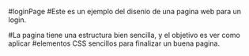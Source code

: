 #loginPage
#Este es un ejemplo del disenio de una pagina web para un login.

#La pagina tiene una estructura bien sencilla, y el objetivo es ver como aplicar 
#elementos CSS sencillos para finalizar un buena pagina.

